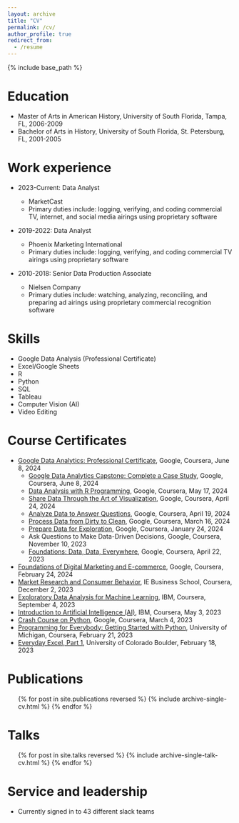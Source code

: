 ```yaml
---
layout: archive
title: "CV"
permalink: /cv/
author_profile: true
redirect_from:
  - /resume
---
```


{% include base_path %}

Education
======
* Master of Arts in American History, University of South Florida, Tampa, FL, 2006-2009
* Bachelor of Arts in History, University of South Florida, St. Petersburg, FL, 2001-2005

Work experience
======
* 2023-Current: Data Analyst
  * MarketCast
  * Primary duties include: logging, verifying, and coding commercial TV, internet, and social media airings using proprietary software

* 2019-2022: Data Analyst
  * Phoenix Marketing International
  * Primary duties include: logging, verifying, and coding commercial TV airings using proprietary software

* 2010-2018: Senior Data Production Associate
  * Nielsen Company
  * Primary duties include: watching, analyzing, reconciling, and preparing ad airings using proprietary commercial recognition software
  
Skills
======
* Google Data Analysis (Professional Certificate)
* Excel/Google Sheets
* R
* Python
* SQL
* Tableau
* Computer Vision (AI)
* Video Editing

Course Certificates
======
* [Google Data Analytics: Professional Certificate](https://github.com/philip-hawkins-git/philip-hawkins-git.github.io/blob/master/files/Coursera%20W7LPPYYGFKP8.pdf), Google, Coursera, June 8, 2024
  * [Google Data Analytics Capstone: Complete a Case Study](https://github.com/philip-hawkins-git/philip-hawkins-git.github.io/blob/master/files/Coursera%2043LKHWCRCWV2.pdf), Google, Coursera, June 8, 2024
  * [Data Analysis with R Programming](https://github.com/philip-hawkins-git/philip-hawkins-git.github.io/blob/master/files/Coursera%20KYNGPU8TU99P.pdf), Google, Coursera, May 17, 2024
  * [Share Data Through the Art of Visualization](https://github.com/philip-hawkins-git/philip-hawkins-git.github.io/blob/master/files/Coursera%20KH5VEXGDDJ36.pdf), Google, Coursera, April 24, 2024
  * [Analyze Data to Answer Questions](https://github.com/philip-hawkins-git/philip-hawkins-git.github.io/blob/master/files/Coursera%20RT8KYD5VB659.pdf), Google, Coursera, April 19, 2024
  * [Process Data from Dirty to Clean](https://github.com/philip-hawkins-git/philip-hawkins-git.github.io/blob/master/files/Coursera%207JQUQLQ3X4HJ.pdf), Google, Coursera, March 16, 2024
  * [Prepare Data for Exploration](https://github.com/philip-hawkins-git/philip-hawkins-git.github.io/blob/master/files/Coursera%20QFU9ZAWCYDZL.pdf), Google, Coursera, January 24, 2024
  * Ask Questions to Make Data-Driven Decisions, Google, Coursera, November 10, 2023
  * [Foundations: Data, Data, Everywhere](https://github.com/philip-hawkins-git/philip-hawkins-git.github.io/blob/master/files/Coursera%20MRKEEGM3GPW8.pdf), Google, Coursera, April 22, 2023
* [Foundations of Digital Marketing and E-commerce](https://github.com/philip-hawkins-git/philip-hawkins-git.github.io/blob/master/files/Coursera%20M96QXCW8XTGX.pdf), Google, Coursera, February 24, 2024
* [Market Research and Consumer Behavior](https://github.com/philip-hawkins-git/philip-hawkins-git.github.io/blob/master/files/Coursera%20JD5GNV6ZAXCM.pdf), IE Business School, Coursera, December 2, 2023
* [Exploratory Data Analysis for Machine Learning](https://github.com/philip-hawkins-git/philip-hawkins-git.github.io/blob/master/files/Coursera%20PSDSU8SU3UCJ.pdf), IBM, Coursera, September 4, 2023
* [Introduction to Artificial Intelligence (AI)](https://github.com/philip-hawkins-git/philip-hawkins-git.github.io/blob/master/files/Coursera%2095TF7RQDBQRD.pdf), IBM, Coursera, May 3, 2023
* [Crash Course on Python](https://github.com/philip-hawkins-git/philip-hawkins-git.github.io/blob/master/files/Coursera%20GTNU3W4CTPKW.pdf), Google, Coursera, March 4, 2023
* [Programming for Everybody: Getting Started with Python](https://github.com/philip-hawkins-git/philip-hawkins-git.github.io/blob/master/files/Coursera%20D5EJQ898YJ3R.pdf), University of Michigan, Coursera, February 21, 2023
* [Everyday Excel, Part 1](https://github.com/philip-hawkins-git/philip-hawkins-git.github.io/blob/master/files/Coursera%20XMP55EC2S6BQ.pdf), University of Colorado Boulder, February 18, 2023

Publications
======
  <ul>{% for post in site.publications reversed %}
    {% include archive-single-cv.html %}
  {% endfor %}</ul>
  
Talks
======
  <ul>{% for post in site.talks reversed %}
    {% include archive-single-talk-cv.html  %}
  {% endfor %}</ul>
 
Service and leadership
======
* Currently signed in to 43 different slack teams

